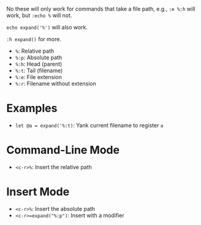 No these will only work for commands that take a file path, e.g., `:e %:h` will work, but `:echo %` will not.

`echo expand('%')` will also work. 

`:h expand()` for more.

- `%`: Relative path
- `%:p`: Absolute path
- `%:h`: Head (parent)
- `%:t`: Tail (filename)
- `%:e`: File extension
- `%:r`: Filename without extension

# Examples

- `let @a = expand('%:t)`: Yank current filename to register `a`

# Command-Line Mode

- `<c-r>%`: Insert the relative path

# Insert Mode

- `<c-r>%`: Insert the absolute path
- `<c-r>=expand("%:p")`: Insert with a modifier
